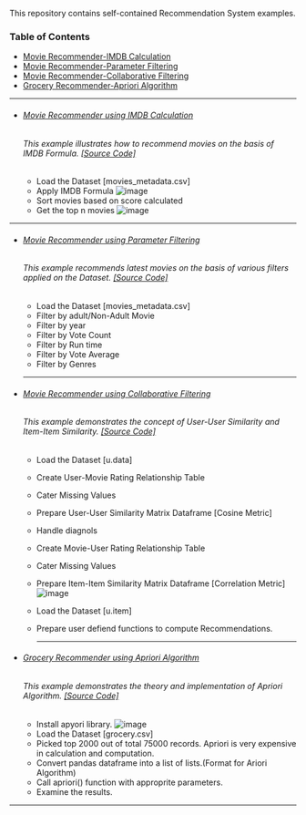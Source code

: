This repository contains self-contained Recommendation System examples.

### Table of Contents
  - <a href='#movie-recommender-using-imdb-calculation'>Movie Recommender-IMDB Calculation</a> 
  - <a href='#movie-recommender-using-parameter-filtering'>Movie Recommender-Parameter Filtering</a> 
  - <a href='#movie-recommender-using-collaborative-filtering'>Movie Recommender-Collaborative Filtering</a> 
  - <a href='#grocery-recommender-using-apriori-algorithm'>Grocery Recommender-Apriori Algorithm</a> 
  
<hr>
 
- ###### [Movie Recommender using IMDB Calculation](https://github.com/rahulvaish/RecommendationSystems-Python/tree/RecommendationSystems/MovieRecommender-IMDB) 
   ###### This example illustrates how to recommend movies on the basis of IMDB Formula. [[Source Code]](https://github.com/rahulvaish/RecommendationSystems-Python/tree/RecommendationSystems/MovieRecommender-IMDB)  
   * Load the Dataset [movies_metadata.csv]
   * Apply IMDB Formula
   ![image](https://user-images.githubusercontent.com/689226/50198368-53956c00-0371-11e9-9fc4-e5c082c351af.png)
   * Sort movies based on score calculated 
   * Get the top n movies
   ![image](https://user-images.githubusercontent.com/689226/50198225-a6baef00-0370-11e9-8a19-5e33f59090f8.png)

    
 <hr>
 
- ###### [Movie Recommender using Parameter Filtering](https://github.com/rahulvaish/RecommendationSystems-Python/tree/RecommendationSystems/MovieRecommender-ParameterFiltering)
   ###### This example recommends latest movies on the basis of various filters applied on the Dataset. [[Source Code]](https://github.com/rahulvaish/RecommendationSystems-Python/tree/RecommendationSystems/MovieRecommender-ParameterFiltering)
  * Load the Dataset [movies_metadata.csv]
  * Filter by adult/Non-Adult Movie
  * Filter by year
  * Filter by Vote Count
  * Filter by Run time
  * Filter by Vote Average
  * Filter by Genres
 
 
  <hr>
  
- ###### [Movie Recommender using Collaborative Filtering](https://github.com/rahulvaish/RecommendationSystems-Python/tree/RecommendationSystems/MovieRecommender-CollaborativeFiltering)
   ###### This example demonstrates the concept of User-User Similarity and Item-Item Similarity. [[Source Code]](https://github.com/rahulvaish/RecommendationSystems-Python/tree/RecommendationSystems/MovieRecommender-CollaborativeFiltering)
  * Load the Dataset [u.data]
  * Create User-Movie Rating Relationship Table
  * Cater Missing Values
  * Prepare User-User Similarity Matrix Dataframe [Cosine Metric]
  * Handle diagnols
  * Create Movie-User Rating Relationship Table
  * Cater Missing Values
  * Prepare Item-Item Similarity Matrix Dataframe [Correlation Metric] 
  ![image](https://user-images.githubusercontent.com/689226/51094920-d970cf80-17d6-11e9-9c60-647d190a0982.png)
  * Load the Dataset [u.item]
  * Prepare user defiend functions to compute Recommendations.
 

    <hr>
    
    
- ###### [Grocery Recommender using Apriori Algorithm](https://github.com/rahulvaish/RecommendationSystems-Python/tree/RecommendationSystems/GroceryRecommender-Apriori)
   ###### This example demonstrates the theory and implementation of Apriori Algorithm. [[Source Code]](https://github.com/rahulvaish/RecommendationSystems-Python/tree/RecommendationSystems/GroceryRecommender-Apriori)
  * Install apyori library.
  ![image](https://user-images.githubusercontent.com/689226/51730299-f5a92200-209c-11e9-8106-e5388934ae10.png)
  * Load the Dataset [grocery.csv]
  * Picked top 2000 out of total 75000 records. Apriori is very expensive in calculation and computation.
  * Convert pandas dataframe into a list of lists.(Format for Ariori Algorithm)
  * Call apriori() function with approprite parameters.
  * Examine the results.

<hr>




